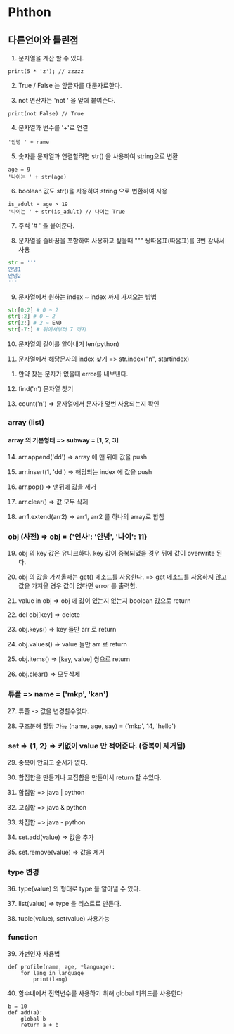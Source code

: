 # Phthon

## 다른언어와 틀린점

1. 문자열을 계산 할 수 있다.

```phthon
print(5 * 'z'); // zzzzz
```

2. True / False 는 앞글자를 대문자로한다.

3. not 연산자는 'not ' 을 앞에 붙여준다.

```phthon
print(not False) // True
```

4. 문자열과 변수를 '+'로 연결

```phthon
'안녕 ' + name
```

5. 숫자를 문자열과 연결할려면 str() 을 사용하여 string으로 변환

```phthon
age = 9
'나이는 ' + str(age)
```

6. boolean 값도 str()을 사용하여 string 으로 변환하여 사용

```phthon
is_adult = age > 19
'나이는 ' + str(is_adult) // 나이는 True
```

7. 주석 '# ' 을 붙여준다.

8. 문자열을 줄바꿈을 포함하여 사용하고 싶을때 """ 쌍따옴표(따옴표)를 3번 감싸서 사용

```python
str = '''
안녕1
안녕2
'''
```

9. 문자열에서 원하는 index ~ index 까지 가져오는 방법

```python
str[0:2] # 0 ~ 2
str[:2] # 0 ~ 2
str[2:] # 2 ~ END
str[-7:] # 뒤에서부터 7 까지
```

10. 문자열의 길이를 알아내기 len(python)

11. 문자열에서 해당문자의 index 찾기 => str.index("n", startindex)

1) 만약 찾는 문자가 없을때 error를 내보낸다.

12. find('n') 문자열 찾기

13. count('n') => 문자열에서 문자가 몇번 사용되는지 확인

### array (list)

#### array 의 기본형태 => subway = [1, 2, 3]

14. arr.append('dd') => array 에 맨 뒤에 값을 push

15. arr.insert(1, 'dd') => 해당되는 index 에 값을 push

16. arr.pop() => 맨뒤에 값을 제거

17. arr.clear() => 값 모두 삭제

18. arr1.extend(arr2) => arr1, arr2 를 하나의 array로 합침

### obj (사전) => obj = {'인사': '안녕', '나이': 11}

19. obj 의 key 값은 유니크하다. key 값이 중복되었을 경우 뒤에 값이 overwrite 된다.

20. obj 의 값을 가져올때는 get() 메소드를 사용한다. => get 메소드를 사용하지 않고 값을 가져올 경우 값이 없다면 error 를 출력함.

21. value in obj => obj 에 값이 있는지 없는지 boolean 값으로 return

22. del obj[key] => delete

23. obj.keys() => key 들만 arr 로 return

24. obj.values() => value 들만 arr 로 return

25. obj.items() => [key, value] 쌍으로 return

26. obj.clear() => 모두삭제

### 튜플 => name = ('mkp', 'kan')

27. 튜플 -> 값을 변경할수없다.

28. 구조분해 할당 가능
    (name, age, say) = ('mkp', 14, 'hello')

### set => {1, 2} => 키없이 value 만 적어준다. (중복이 제거됨)

29. 중복이 안되고 순서가 없다.

30. 합집합을 만들거나 교집합을 만들어서 return 할 수있다.

31. 합집합 => java | python

32. 교집합 => java & python

33. 차집합 => java - python

34. set.add(value) => 값을 추가

35. set.remove(value) => 값을 제거

### type 변경

36. type(value) 의 형태로 type 을 알아낼 수 있다.

37. list(value) => type 을 리스트로 만든다.

38. tuple(value), set(value) 사용가능

### function

39. 가변인자 사용법

```
def profile(name, age, *language):
	for lang in language
		print(lang)
```

40. 함수내에서 전역변수를 사용하기 위해 global 키워드를 사용한다

```
b = 10
def add(a):
	global b
	return a + b
```
